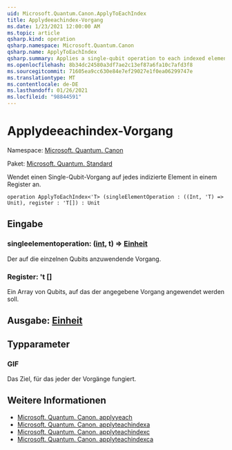 ```yaml
---
uid: Microsoft.Quantum.Canon.ApplyToEachIndex
title: Applydeeachindex-Vorgang
ms.date: 1/23/2021 12:00:00 AM
ms.topic: article
qsharp.kind: operation
qsharp.namespace: Microsoft.Quantum.Canon
qsharp.name: ApplyToEachIndex
qsharp.summary: Applies a single-qubit operation to each indexed element in a register.
ms.openlocfilehash: 8b34dc24580a3df7ae2c13ef87a6fa10c7afd3f8
ms.sourcegitcommit: 71605ea9cc630e84e7ef29027e1f0ea06299747e
ms.translationtype: MT
ms.contentlocale: de-DE
ms.lasthandoff: 01/26/2021
ms.locfileid: "98844591"
---
```

# <a name="applytoeachindex-operation"></a>Applydeeachindex-Vorgang

Namespace: [Microsoft. Quantum. Canon](xref:Microsoft.Quantum.Canon)

Paket: [Microsoft. Quantum. Standard](https://nuget.org/packages/Microsoft.Quantum.Standard)


Wendet einen Single-Qubit-Vorgang auf jedes indizierte Element in einem Register an.

```qsharp
operation ApplyToEachIndex<'T> (singleElementOperation : ((Int, 'T) => Unit), register : 'T[]) : Unit
```


## <a name="input"></a>Eingabe

### <a name="singleelementoperation--intt--unit"></a>singleelementoperation: ([int](xref:microsoft.quantum.lang-ref.int), t) => [Einheit](xref:microsoft.quantum.lang-ref.unit) 

Der auf die einzelnen Qubits anzuwendende Vorgang.


### <a name="register--t"></a>Register: 't []

Ein Array von Qubits, auf das der angegebene Vorgang angewendet werden soll.



## <a name="output--unit"></a>Ausgabe: [Einheit](xref:microsoft.quantum.lang-ref.unit)



## <a name="type-parameters"></a>Typparameter

### <a name="t"></a>GIF

Das Ziel, für das jeder der Vorgänge fungiert.

## <a name="see-also"></a>Weitere Informationen

- [Microsoft. Quantum. Canon. applyyeach](xref:Microsoft.Quantum.Canon.ApplyToEach)
- [Microsoft. Quantum. Canon. applyteachindexa](xref:Microsoft.Quantum.Canon.ApplyToEachIndexA)
- [Microsoft. Quantum. Canon. applyteachindexc](xref:Microsoft.Quantum.Canon.ApplyToEachIndexC)
- [Microsoft. Quantum. Canon. applyteachindexca](xref:Microsoft.Quantum.Canon.ApplyToEachIndexCA)